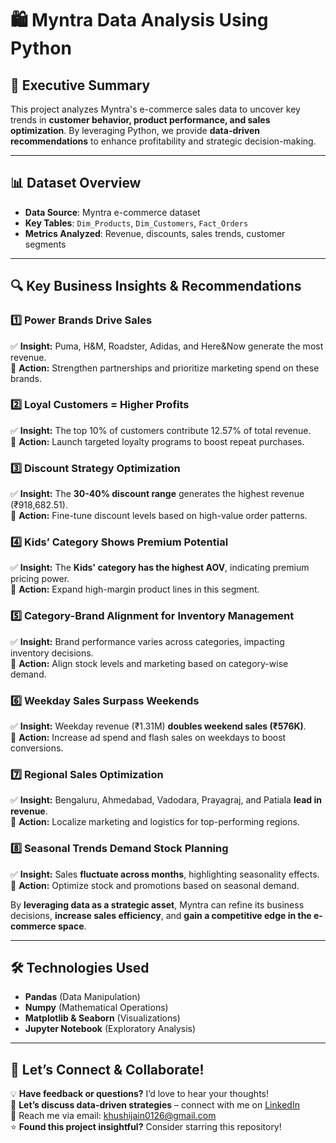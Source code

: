 # 🛍️ Myntra Data Analysis Using Python  

## 📌 Executive Summary  
This project analyzes Myntra's e-commerce sales data to uncover key trends in **customer behavior, product performance, and sales optimization**. By leveraging Python, we provide **data-driven recommendations** to enhance profitability and strategic decision-making.  

---
## 📊 Dataset Overview  
- **Data Source**: Myntra e-commerce dataset  
- **Key Tables**: `Dim_Products`, `Dim_Customers`, `Fact_Orders`  
- **Metrics Analyzed**: Revenue, discounts, sales trends, customer segments  
---
## 🔍 Key Business Insights & Recommendations  

### 1️⃣ **Power Brands Drive Sales**  
✅ **Insight:** Puma, H&M, Roadster, Adidas, and Here&Now generate the most revenue.  
🚀 **Action:** Strengthen partnerships and prioritize marketing spend on these brands.  

### 2️⃣ **Loyal Customers = Higher Profits**  
✅ **Insight:** The top 10% of customers contribute 12.57% of total revenue.  
🚀 **Action:** Launch targeted loyalty programs to boost repeat purchases.  

### 3️⃣ **Discount Strategy Optimization**  
✅ **Insight:** The **30-40% discount range** generates the highest revenue (₹918,682.51).  
🚀 **Action:** Fine-tune discount levels based on high-value order patterns.  

### 4️⃣ **Kids’ Category Shows Premium Potential**  
✅ **Insight:** The **Kids' category has the highest AOV**, indicating premium pricing power.  
🚀 **Action:** Expand high-margin product lines in this segment.  

### 5️⃣ **Category-Brand Alignment for Inventory Management**  
✅ **Insight:** Brand performance varies across categories, impacting inventory decisions.  
🚀 **Action:** Align stock levels and marketing based on category-wise demand.  

### 6️⃣ **Weekday Sales Surpass Weekends**  
✅ **Insight:** Weekday revenue (₹1.31M) **doubles weekend sales (₹576K)**.  
🚀 **Action:** Increase ad spend and flash sales on weekdays to boost conversions.  

### 7️⃣ **Regional Sales Optimization**  
✅ **Insight:** Bengaluru, Ahmedabad, Vadodara, Prayagraj, and Patiala **lead in revenue**.  
🚀 **Action:** Localize marketing and logistics for top-performing regions.  

### 8️⃣ **Seasonal Trends Demand Stock Planning**  
✅ **Insight:** Sales **fluctuate across months**, highlighting seasonality effects.  
🚀 **Action:** Optimize stock and promotions based on seasonal demand.  

By **leveraging data as a strategic asset**, Myntra can refine its business decisions, **increase sales efficiency**, and **gain a competitive edge in the e-commerce space**. 

---
## 🛠️ Technologies Used  
- **Pandas** (Data Manipulation) 
- **Numpy** (Mathematical Operations)   
- **Matplotlib & Seaborn** (Visualizations)  
- **Jupyter Notebook** (Exploratory Analysis)
---

## 🔗 **Let’s Connect & Collaborate!**

💡 **Have feedback or questions?** I’d love to hear your thoughts!  
📩 **Let’s discuss data-driven strategies** – connect with me on [LinkedIn](https://www.linkedin.com/in/khushijain0126/)  
📧 Reach me via email: [khushijain0126@gmail.com](mailto:khushijain0126@gmail.com)  
⭐ **Found this project insightful?** Consider starring this repository!




